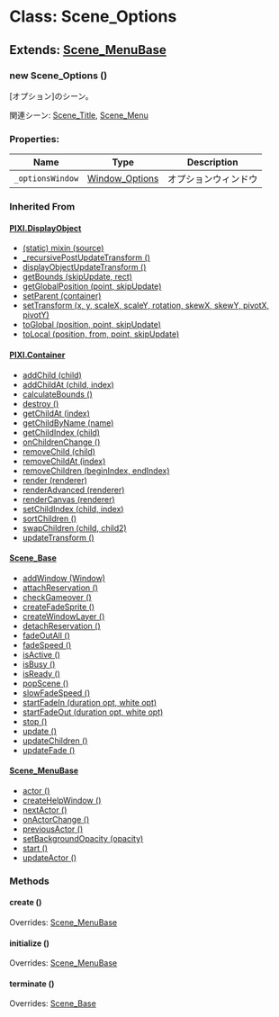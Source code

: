 # Class: Scene_Options

## Extends: [Scene_MenuBase](Scene_MenuBase.md)

### new Scene_Options ()

[オプション]のシーン。

関連シーン: [Scene_Title](Scene_Title.md), [Scene_Menu](Scene_Menu.md)

### Properties:

| Name             | Type                                | Description          |
| ---------------- | ----------------------------------- | -------------------- |
| `_optionsWindow` | [Window_Options](Window_Options.md) | オプションウィンドウ |

### Inherited From

#### [PIXI.DisplayObject](PIXI.DisplayObject.md)

- [(static) mixin (source)](PIXI.DisplayObject.md#static-mixin-source)
- [\_recursivePostUpdateTransform ()](PIXI.DisplayObject.md#_recursivepostupdatetransform-)
- [displayObjectUpdateTransform ()](PIXI.DisplayObject.md#displayobjectupdatetransform-)
- [getBounds (skipUpdate, rect)](PIXI.DisplayObject.md#getbounds-skipupdate-rect--pixirectangle)
- [getGlobalPosition (point, skipUpdate)](PIXI.DisplayObject.md#getglobalposition-point-skipupdate--pixipoint)
- [setParent (container)](PIXI.DisplayObject.md#setparent-container--pixicontainer)
- [setTransform (x, y, scaleX, scaleY, rotation, skewX, skewY, pivotX, pivotY)](PIXI.DisplayObject.md#settransform-x-y-scalex-scaley-rotation-skewx-skewy-pivotx-pivoty--pixidisplayobject)
- [toGlobal (position, point, skipUpdate)](PIXI.DisplayObject.md#toglobal-position-point-skipupdate--pixipoint)
- [toLocal (position, from, point, skipUpdate)](PIXI.DisplayObject.md#tolocal-position-from-point-skipupdate--pixipoint)

#### [PIXI.Container](PIXI.Container.md)

- [addChild (child) ](PIXI.Container.md#addchild-child--pixidisplayobject)
- [addChildAt (child, index)](PIXI.Container.md#addchildat-child-index--pixidisplayobject)
- [calculateBounds ()](PIXI.Container.md#calculatebounds-)
- [destroy ()](PIXI.Container.md#destroy-)
- [getChildAt (index)](PIXI.Container.md#getchildat-index--pixidisplayobject)
- [getChildByName (name)](PIXI.Container.md#getchildbyname-name--pixidisplayobject)
- [getChildIndex (child)](PIXI.Container.md#getchildindex-child--pixidisplayobject)
- [onChildrenChange ()](PIXI.Container.md#onchildrenchange-)
- [removeChild (child)](PIXI.Container.md#removechild-child--pixidisplayobject)
- [removeChildAt (index)](PIXI.Container.md#removechildat-index--pixidisplayobject)
- [removeChildren (beginIndex, endIndex)](PIXI.Container.md#removechildren-beginindex-endindex--arraypixidisplayobject)
- [render (renderer)](PIXI.Container.md#render-renderer)
- [renderAdvanced (renderer)](PIXI.Container.md#renderadvanced-renderer)
- [renderCanvas (renderer)](PIXI.Container.md#rendercanvas-renderer)
- [setChildIndex (child, index)](PIXI.Container.md#setchildindex-child-index)
- [sortChildren ()](PIXI.Container.md#sortchildren-)
- [swapChildren (child, child2)](PIXI.Container.md#swapchildren-child-child2)
- [updateTransform ()](PIXI.Container.md#updatetransform-)

#### [Scene_Base](Scene_Base.md)

- [addWindow (Window)](Scene_Base.md#addwindow-window)
- [attachReservation ()](Scene_Base.md#attachreservation-)
- [checkGameover ()](Scene_Base.md#checkgameover-)
- [createFadeSprite ()](Scene_Base.md#createfadesprite-)
- [createWindowLayer ()](Scene_Base.md#createwindowlayer-)
- [detachReservation ()](Scene_Base.md#detachreservation-)
- [fadeOutAll ()](Scene_Base.md#fadeoutall-)
- [fadeSpeed ()](Scene_Base.md#fadespeed---number)
- [isActive () ](Scene_Base.md#isactive---boolean)
- [isBusy ()](Scene_Base.md#isbusy---boolean)
- [isReady ()](Scene_Base.md#isready---boolean)
- [popScene ()](Scene_Base.md#popscene-)
- [slowFadeSpeed ()](Scene_Base.md#slowfadespeed---number)
- [startFadeIn (duration opt, white opt)](Scene_Base.md#startfadein-duration-opt-white-opt)
- [startFadeOut (duration opt, white opt)](Scene_Base.md#startfadeout-duration-opt-white-opt)
- [stop ()](Scene_Base.md#stop-)
- [update ()](Scene_Base.md#update-)
- [updateChildren ()](Scene_Base.md#updatechildren-)
- [updateFade ()](Scene_Base.md#updatefade-)

#### [Scene_MenuBase](Scene_MenuBase.md)

- [actor ()](Scene_MenuBase.md#actor---game_actor)
- [createHelpWindow ()](Scene_MenuBase.md#createhelpwindow-)
- [nextActor ()](Scene_MenuBase.md#nextactor-)
- [onActorChange ()](Scene_MenuBase.md#onactorchange-)
- [previousActor ()](Scene_MenuBase.md#previousactor-)
- [setBackgroundOpacity (opacity)](Scene_MenuBase.md#setbackgroundopacity-opacity)
- [start ()](Scene_Base.md#start-)
- [updateActor ()](Scene_MenuBase.md#updateactor-)

### Methods

#### create ()

Overrides: [Scene_MenuBase](Scene_MenuBase.md#create-)

#### initialize ()

Overrides: [Scene_MenuBase](Scene_MenuBase.md#initialize-)

#### terminate ()

Overrides: [Scene_Base](Scene_Base.md#terminate-)
